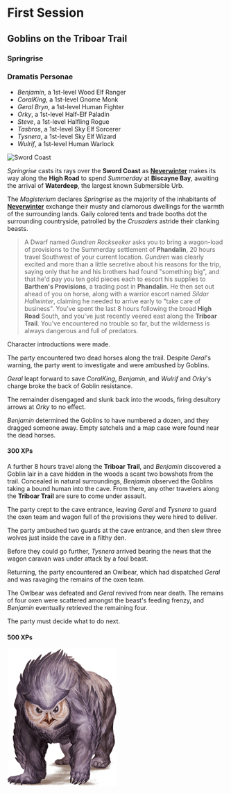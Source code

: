 # First Session

## Goblins on the Triboar Trail

### Springrise

### Dramatis Personae

- *Benjamin*, a 1st-level Wood Elf Ranger
- *CoralKing*, a 1st-level Gnome Monk
- *Geral Bryn*, a 1st-level Human Fighter
- *Orky*, a 1st-level Half-Elf Paladin
- *Steve*, a 1st-level Halfling Rogue
- *Tasbros*, a 1st-level Sky Elf Sorcerer
- *Tysnera*, a 1st-level Sky Elf Wizard
- *Wulrif*, a 1st-level Human Warlock

![Sword Coast](images/lmop2.jpg)

*Springrise* casts its rays over the **Sword Coast** as **[Neverwinter]** makes its way along the **High Road** to spend *Summerday* at **Biscayne Bay**, awaiting the arrival of **Waterdeep**, the largest known Submersible Urb.

The *Magisterium* declares *Springrise* as the majority of the inhabitants of **[Neverwinter]** exchange their musty and clamorous dwellings for the
warmth of the surrounding lands. Gaily colored tents and trade booths dot the surrounding countryside, patrolled by the *Crusaders* astride their
clanking beasts.

> A Dwarf named *Gundren Rockseeker* asks you to bring a wagon-load of provisions to the Summerday settlement of **Phandalin**, 20 hours travel Southwest of your current location.
*Gundren* was clearly excited and more than a little secretive about his reasons for the trip, saying only that he and his brothers had found "something big", and that he'd pay you
ten gold pieces each to escort his supplies to **Barthen's Provisions**, a trading post in **Phandalin**.
He then set out ahead of you on horse, along with a warrior escort named *Sildar Hallwinter*, claiming he needed to arrive early to "take care of business".
> You've spent the last 8 hours following the broad **High Road** South, and you've just recently veered east along the **Triboar Trail**. You've encountered no trouble so far, but the wilderness is always dangerous and full of predators.

Character introductions were made.

The party encountered two dead horses along the trail. Despite *Geral*'s warning, the party went to investigate and were ambushed by Goblins.

*Geral* leapt forward to save *CoralKing*, *Benjamin*, and *Wulrif* and *Orky*'s charge broke the back of Goblin resistance.

The remainder disengaged and slunk back into the woods, firing desultory arrows at *Orky* to no effect.

*Benjamin* determined the Goblins to have numbered a dozen, and they dragged someone away. Empty satchels and a map case were found near the dead horses.

#### 300 XPs

A further 8 hours travel along the **Triboar Trail**, and *Benjamin* discovered a Goblin lair in a cave hidden in the woods a scant two bowshots from the trail.
Concealed in natural surroundings, *Benjamin* observed the Goblins taking a bound human into the cave. From there, any other travelers along the **Triboar Trail** are sure to come under assault.

The party crept to the cave entrance, leaving *Geral* and *Tysnera* to guard the oxen team and wagon full of the provisions they were hired to deliver.

The party ambushed two guards at the cave entrance, and then slew three wolves just inside the cave in a filthy den.

Before they could go further, *Tysnera* arrived bearing the news that the wagon caravan was under attack by a foul beast.

Returning, the party encountered an Owlbear, which had dispatched *Geral* and was ravaging the remains of the oxen team.

The Owlbear was defeated and *Geral* revived from near death. The remains of four oxen were scattered amongst the beast's feeding frenzy, and *Benjamin* eventually retrieved the remaining four.

The party must decide what to do next.

#### 500 XPs

<!-- markdownlint-disable MD033 -->
<img src="images/owlbear.png" width=50% height=50%>

[Neverwinter]: ../background/neverwinter.md
